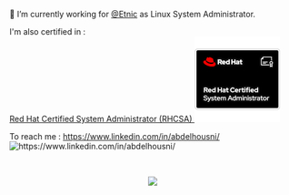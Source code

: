 <!--
**abdelhousni/abdelhousni** is a ✨ _special_ ✨ repository because its `README.md` (this file) appears on your GitHub profile.

Here are some ideas to get you started:

- 🔭 I’m currently working on ...
- 🌱 I’m currently learning ...
- 👯 I’m looking to collaborate on ...
- 🤔 I’m looking for help with ...
- 💬 Ask me about ...
- 📫 How to reach me: ...
- 😄 Pronouns: ...
- ⚡ Fun fact: ...
-->

🔭 I’m currently working for [@Etnic](https://etnic.be) as Linux System Administrator.

I'm also certified in :<br/>
[Red Hat Certified System Administrator (RHCSA) <img src="red-hat-certified-system-administrator-rhcsa.png" text="Red Hat Certified System Administrator (RHCSA)" >](https://www.credly.com/badges/28c12d0e-318a-4cef-a5d6-ed144a377393/public_url)

To reach me : https://www.linkedin.com/in/abdelhousni/ <img src="https://github.com/abdelhousni/abdelhousni/assets/23284113/4e3182be-8d4a-4c63-a4e5-fd12e13fa45d" width="128" title="https://www.linkedin.com/in/abdelhousni/"/>
<!--[![Linkedin Badge](https://img.shields.io/badge/abdelhousni-0A66C2?style=flat&logo=Linkedin&logoColor=white&labelColor=0A66C2&link=https://www.linkedin.com/in/abdelhousni/)](https://www.linkedin.com/in/abdelhousni/)-->
<br>
<p align="center">
  <img src="https://github-readme-stats.vercel.app/api?username=abdelhousni&show_icons=true&count_private=true&custom_title=Github%20Stats&theme=dracula&include_all_commits=true">
</p>


